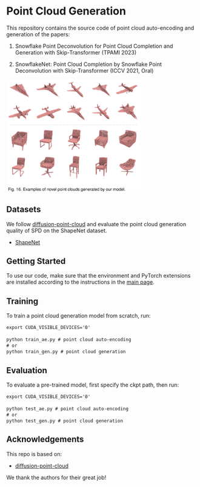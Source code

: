 # Point Cloud Generation

This repository contains the source code of point cloud auto-encoding and generation of the papers:

1. Snowflake Point Deconvolution for Point Cloud Completion and Generation with Skip-Transformer (TPAMI 2023)

2. SnowflakeNet: Point Cloud Completion by Snowflake Point Deconvolution with Skip-Transformer (ICCV 2021, Oral)

[<img src="../pics/generation.png" width="70%" alt="Intro pic" />](../pics/generation.png)


## Datasets

We follow [diffusion-point-cloud](https://github.com/luost26/diffusion-point-cloud) and evaluate the point cloud generation quality of SPD on the ShapeNet dataset.

- [ShapeNet](https://drive.google.com/drive/folders/1SRJdYDkVDU9Li5oNFVPOutJzbrW7KQ-b)


## Getting Started

To use our code, make sure that the environment and PyTorch extensions are installed according to the instructions in the [main page](https://raw.githubusercontent.com/AllenXiangX/SnowflakeNet).


## Training

To train a point cloud generation model from scratch, run:

```
export CUDA_VISIBLE_DEVICES='0'

python train_ae.py # point cloud auto-encoding
# or 
python train_gen.py # point cloud generation
```


## Evaluation

To evaluate a pre-trained model, first specify the ckpt path, then run:

```
export CUDA_VISIBLE_DEVICES='0'

python test_ae.py # point cloud auto-encoding
# or 
python test_gen.py # point cloud generation
```

## Acknowledgements


This repo is based on: 
- [diffusion-point-cloud](https://github.com/luost26/diffusion-point-cloud)

We thank the authors for their great job!